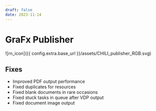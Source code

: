 ```yaml
---
draft: false
date: 2023-11-14
---
```


# GraFx Publisher

![rn_icon]({{ config.extra.base_url }}/assets/CHILI_publisher_RGB.svg)

## Fixes

- Improved PDF output performance
- Fixed duplicates for resources
- Fixed blank documents in rare occasions
- Fixed stuck tasks in queue after VDP output
- Fixed document image output
